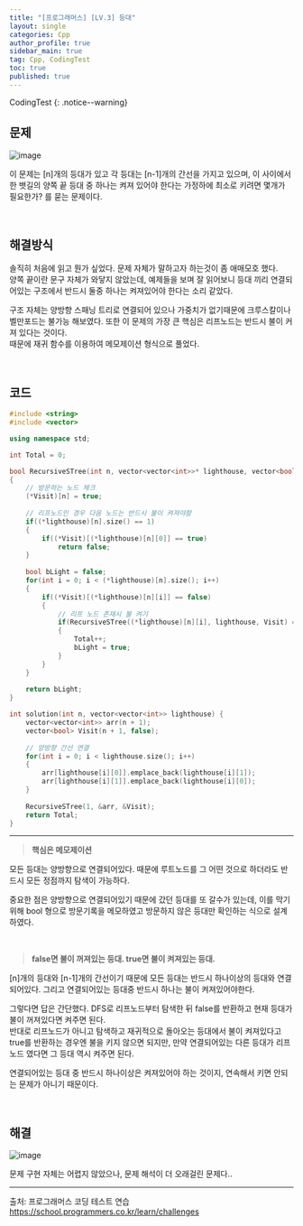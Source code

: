 ```yaml
---
title: "[프로그래머스] [LV.3] 등대"
layout: single
categories: Cpp
author_profile: true
sidebar_main: true
tag: Cpp, CodingTest
toc: true
published: true
---
```


CodingTest
{: .notice--warning}

## 문제

![image](https://github.com/PREADIM/PREADIM.github.io/assets/69719507/58c4b14a-feff-4d73-b20b-19bef2e54af7)


이 문제는 [n]개의 등대가 있고 각 등대는 [n-1]개의 간선을 가지고 있으며, 이 사이에서 한 뱃길의 양쪽 끝 등대 중 하나는 켜져 있어야 한다는 가정하에 최소로 키려면 몇개가 필요한가? 를 묻는 문제이다.


<br>


## 해결방식

솔직히 처음에 읽고 뭔가 싶었다. 문제 자체가 말하고자 하는것이 좀 애매모호 했다.    
양쪽 끝이란 문구 자체가 와닿지 않았는데, 예제들을 보며 잘 읽어보니 등대 끼리 연결되어있는 구조에서 반드시 둘중 하나는 켜져있어야 한다는 소리 같았다.     

구조 자체는 양방향 스패닝 트리로 연결되어 있으나 가중치가 없기때문에 크루스칼이나 벨만포드는 불가능 해보였다. 또한 이 문제의 가장 큰 핵심은 리프노드는 반드시 불이 커져 있다는 것이다.     
때문에 재귀 함수를 이용하여 메모제이션 형식으로 풀었다.


<br>


## 코드


```cpp
#include <string>
#include <vector>

using namespace std;

int Total = 0;

bool RecursiveSTree(int n, vector<vector<int>>* lighthouse, vector<bool>* Visit)
{
    // 방문하는 노드 체크
    (*Visit)[n] = true; 
    
    // 리프노드인 경우 다음 노드는 반드시 불이 켜져야함
    if((*lighthouse)[n].size() == 1)
    {
        if((*Visit)[(*lighthouse)[n][0]] == true)
            return false;
    }
    
    bool bLight = false;
    for(int i = 0; i < (*lighthouse)[n].size(); i++)
    {
        if((*Visit)[(*lighthouse)[n][i]] == false)
        {
            // 리프 노드 존재시 불 켜기
            if(RecursiveSTree((*lighthouse)[n][i], lighthouse, Visit) == false && bLight == false)
            {
                Total++;
                bLight = true;
            }
        }      
    }
    
    return bLight;
}

int solution(int n, vector<vector<int>> lighthouse) {  
    vector<vector<int>> arr(n + 1);
    vector<bool> Visit(n + 1, false);
    
    // 양방향 간선 연결
    for(int i = 0; i < lighthouse.size(); i++)
    {
        arr[lighthouse[i][0]].emplace_back(lighthouse[i][1]);
        arr[lighthouse[i][1]].emplace_back(lighthouse[i][0]);
    }
    
    RecursiveSTree(1, &arr, &Visit);      
    return Total;
}
```
***

> **핵심은 메모제이션**

모든 등대는 양방향으로 연결되어있다. 때문에 루트노드를 그 어떤 것으로 하더라도 반드시 모든 정점까지 탐색이 가능하다.    

중요한 점은 양방향으로 연결되어있기 때문에 갔던 등대를 또 갈수가 있는데, 이를 막기위해 bool 형으로 방문기록을 메모하였고 방문하지 않은 등대만 확인하는 식으로 설계하였다.

<br>

> **false면 불이 꺼져있는 등대. true면 불이 켜져있는 등대.**

[n]개의 등대와 [n-1]개의 간선이기 때문에 모든 등대는 반드시 하나이상의 등대와 연결되어있다. 그리고 연결되어있는 등대중 반드시 하나는 불이 켜져있어야한다.    

그렇다면 답은 간단했다. DFS로 리프노드부터 탐색한 뒤 false를 반환하고 현재 등대가 불이 꺼져있다면 켜주면 된다.   
반대로 리프노드가 아니고 탐색하고 재귀적으로 돌아오는 등대에서 불이 켜져있다고 true를 반환하는 경우엔 불을 키지 않으면 되지만, 만약 연결되어있는 다른 등대가 리프노드 였다면 그 등대 역시 켜주면 된다.

연결되어있는 등대 중 반드시 하나이상은 켜져있어야 하는 것이지, 연속해서 키면 안되는 문제가 아니기 때문이다.


<br>


## 해결

![image](https://github.com/PREADIM/PREADIM.github.io/assets/69719507/a6c32889-fda8-4349-b2e4-3a772f22034f)



문제 구현 자체는 어렵지 않았으나, 문제 해석이 더 오래걸린 문제다..



***

출처: 프로그래머스 코딩 테스트 연습    
https://school.programmers.co.kr/learn/challenges